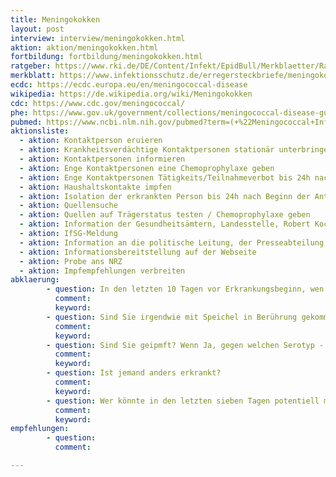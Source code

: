 ```yaml
---
title: Meningokokken
layout: post
interview: interview/meningokokken.html
aktion: aktion/meningokokken.html
fortbildung: fortbildung/meningokokken.html
ratgeber: https://www.rki.de/DE/Content/Infekt/EpidBull/Merkblaetter/Ratgeber_Meningokokken.html
merkblatt: https://www.infektionsschutz.de/erregersteckbriefe/meningokokken/
ecdc: https://ecdc.europa.eu/en/meningococcal-disease
wikipedia: https://de.wikipedia.org/wiki/Meningokokken
cdc: https://www.cdc.gov/meningococcal/
phe: https://www.gov.uk/government/collections/meningococcal-disease-guidance-data-and-analysis
pubmed: https://www.ncbi.nlm.nih.gov/pubmed?term=(+%22Meningococcal+Infections%2Fdrug+therapy%22%5BMesh%5D+OR++%22Meningococcal+Infections%2Fepidemiology%22%5BMesh%5D+OR++%22Meningococcal+Infections%2Fmicrobiology%22%5BMesh%5D+OR++%22Meningococcal+Infections%2Fmortality%22%5BMesh%5D+OR++%22Meningococcal+Infections%2Fprevention+and+control%22%5BMesh%5D+OR++%22Meningococcal+Infections%2Fstatistics+and+numerical+data%22%5BMesh%5D+OR++%22Meningococcal+Infections%2Ftherapy%22%5BMesh%5D+)
aktionsliste:
  - aktion: Kontaktperson eruieren
  - aktion: Krankheitsverdächtige Kontaktpersonen stationär unterbringen
  - aktion: Kontaktpersonen informieren
  - aktion: Enge Kontaktpersonen eine Chemoprophylaxe geben
  - aktion: Enge Kontaktpersonen Tätigkeits/Teilnahmeverbot bis 24h nach Chemoprophylaxe nach § 34 IfSG
  - aktion: Haushaltskontakte impfen
  - aktion: Isolation der erkrankten Person bis 24h nach Beginn der Antibiose
  - aktion: Quellensuche
  - aktion: Quellen auf Trägerstatus testen / Chemoprophylaxe geben
  - aktion: Information der Gesundheitsämtern, Landesstelle, Robert Koch-Institut
  - aktion: IfSG-Meldung
  - aktion: Information an die politische Leitung, der Presseabteilung
  - aktion: Informationsbereitstellung auf der Webseite
  - aktion: Probe ans NRZ
  - aktion: Impfempfehlungen verbreiten
abklaerung:
        - question: In den letzten 10 Tagen vor Erkrankungsbeginn, wen haben Sie getroffen?
          comment:
          keyword:
        - question: Sind Sie irgendwie mit Speichel in Berührung gekommen?
          comment:
          keyword:
        - question: Sind Sie geipmft? Wenn Ja, gegen welchen Serotyp - nur falls Sie        das wissen?
          comment:
          keyword:
        - question: Ist jemand anders erkrankt?
          comment:
          keyword:
        - question: Wer könnte in den letzten sieben Tagen potentiell mit Ihrem        Speichel in Berührung gekommen sein?
          comment:
          keyword:
empfehlungen:
        - question:   
          comment:

---
```

